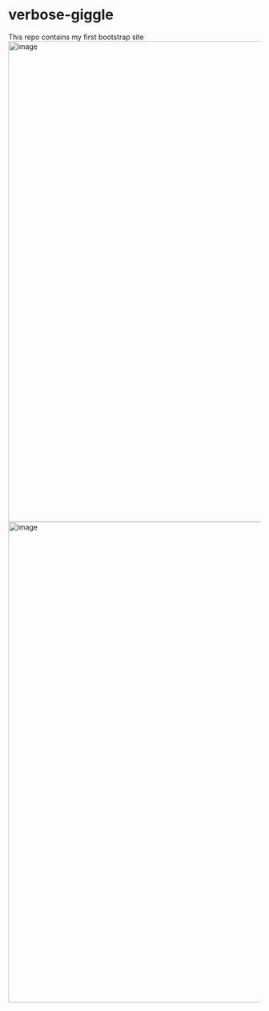 # verbose-giggle
This repo contains my first bootstrap site<br>
<img width="960" alt="image" src="https://user-images.githubusercontent.com/88343647/178102617-95dbcc5b-5d8b-47c5-bcc6-ee9a160e3423.png"><br>
<img width="960" alt="image" src="https://user-images.githubusercontent.com/88343647/178102638-a12a1ff4-b394-4ad8-b277-88879a0b9ec5.png">



